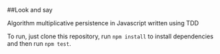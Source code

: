 ##Look and say

Algorithm multiplicative persistence in Javascript written using TDD

To run, just clone this repository, run `npm install` to install dependencies and then run `npm test`.